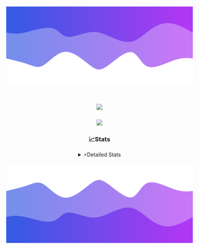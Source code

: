 ![Header](./header.png)
<div align="center">

<h1 align="center">
  <a href="https://git.io/typing-svg">
    <img src="https://readme-typing-svg.herokuapp.com/?lines=Hello,+There!+👋;This+is+chicho.;CEO+on+Hely+Development....;&center=true&size=25">
  </a>
</h1>
  
<p align="center">
  <img src="https://lanyard.cnrad.dev/api/852683595378196480" />
</p>

### 📈Stats
<details>
    <summary> ⚡Detailed Stats</summary>
    <br/>

<!--START_SECTION:waka-->
![Code Time](http://img.shields.io/badge/Code%20Time-262%20hrs%2045%20mins-blue)

![Profile Views](http://img.shields.io/badge/Profile%20Views-2-blue)

**🐱 My GitHub Data** 

> 📦 42.5 kB Used in GitHub's Storage 
 > 
> 🏆 22 Contributions in the Year 2023
 > 
> 🚫 Not Opted to Hire
 > 
> 📜 7 Public Repositories 
 > 
> 🔑 9 Private Repositories 
 > 
**I'm a Night 🦉** 

```text
🌞 Morning                15 commits          ██░░░░░░░░░░░░░░░░░░░░░░░   06.49 % 
🌆 Daytime                28 commits          ███░░░░░░░░░░░░░░░░░░░░░░   12.12 % 
🌃 Evening                111 commits         ████████████░░░░░░░░░░░░░   48.05 % 
🌙 Night                  77 commits          ████████░░░░░░░░░░░░░░░░░   33.33 % 
```
📅 **I'm Most Productive on Tuesday** 

```text
Monday                   15 commits          ██░░░░░░░░░░░░░░░░░░░░░░░   06.49 % 
Tuesday                  47 commits          █████░░░░░░░░░░░░░░░░░░░░   20.35 % 
Wednesday                42 commits          █████░░░░░░░░░░░░░░░░░░░░   18.18 % 
Thursday                 26 commits          ███░░░░░░░░░░░░░░░░░░░░░░   11.26 % 
Friday                   33 commits          ████░░░░░░░░░░░░░░░░░░░░░   14.29 % 
Saturday                 23 commits          ██░░░░░░░░░░░░░░░░░░░░░░░   09.96 % 
Sunday                   45 commits          █████░░░░░░░░░░░░░░░░░░░░   19.48 % 
```


📊 **This Week I Spent My Time On** 

```text
🕑︎ Time Zone: America/Argentina/Buenos_Aires

💬 Programming Languages: 
Python                   7 hrs 12 mins       ██████████░░░░░░░░░░░░░░░   40.96 % 
HTML                     7 hrs 11 mins       ██████████░░░░░░░░░░░░░░░   40.82 % 
C#                       2 hrs 37 mins       ████░░░░░░░░░░░░░░░░░░░░░   14.95 % 
Other                    16 mins             ░░░░░░░░░░░░░░░░░░░░░░░░░   01.57 % 
JavaScript               15 mins             ░░░░░░░░░░░░░░░░░░░░░░░░░   01.49 % 

🔥 Editors: 
VS Code                  14 hrs 41 mins      █████████████████████░░░░   83.47 % 
Visual Studio            2 hrs 54 mins       ████░░░░░░░░░░░░░░░░░░░░░   16.53 % 

🐱‍💻 Projects: 
Unknown Project          9 hrs 41 mins       ██████████████░░░░░░░░░░░   55.03 % 
Hate                     2 hrs 54 mins       ████░░░░░░░░░░░░░░░░░░░░░   16.53 % 
Coder                    2 hrs 34 mins       ████░░░░░░░░░░░░░░░░░░░░░   14.63 % 
ocean-backend            2 hrs 25 mins       ███░░░░░░░░░░░░░░░░░░░░░░   13.80 % 
pagina-1                 0 secs              ░░░░░░░░░░░░░░░░░░░░░░░░░   00.01 % 

💻 Operating System: 
Windows                  17 hrs 36 mins      █████████████████████████   100.00 % 
```

**I Mostly Code in JavaScript** 

```text
JavaScript               8 repos             █████████░░░░░░░░░░░░░░░░   34.78 % 
CSS                      4 repos             ████░░░░░░░░░░░░░░░░░░░░░   17.39 % 
HTML                     2 repos             ██░░░░░░░░░░░░░░░░░░░░░░░   08.70 % 
C#                       2 repos             ██░░░░░░░░░░░░░░░░░░░░░░░   08.70 % 
Batchfile                1 repo              █░░░░░░░░░░░░░░░░░░░░░░░░   04.35 % 
```




 Last Updated on 09/08/2023 06:15:42 UTC
<!--END_SECTION:waka-->
</details>

![Footer](./footer.png)
